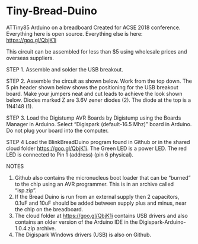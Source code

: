 # Tiny-Bread-Duino
ATTiny85 Arduino on a breadboard
Created for ACSE 2018 conference.
Everything here is open source.
Everything else is here: https://goo.gl/QbjK1i

This circuit can be assembled for less than $5 using wholesale prices and overseas suppliers.

STEP 1.
Assemble and solder the USB breakout.

STEP 2.
Assemble the circuit as shown below. Work from the top down. The 5 pin header shown below shows the positioning for the USB breakout board. Make your jumpers neat and cut leads to achieve the look shown below. Diodes marked Z are 3.6V zener diodes (2). The diode at the top is a 1N4148 (1).


STEP 3.
Load the Digistump AVR Boards by Digistump using the Boards Manager in Arduino. Select “Digispark (default-16.5 Mhz)” board in Arduino. Do not plug your board into the computer.

STEP 4
Load the BlinkBreadDuino program found in Github or in the shared cloud folder https://goo.gl/QbjK1i. The Green LED is a power LED. The red LED is connected to Pin 1 (address) (pin 6 physical).

NOTES
1. Github also contains the micronucleus boot loader that can be “burned” to the chip using an AVR programmer. This is in an archive called “isp.zip”.
2. If the Bread Duino is run from an external supply then 2 capacitors, 0.1uF and 10uF should be added between supply plus and minus, near the chip on the breadboard.
3. The cloud folder at  https://goo.gl/QbjK1i contains USB drivers and also contains an older version of the Arduino IDE in the Digispark-Arduino-1.0.4.zip archive. 
4. The Digispark Windows drivers (USB) is also on Github.
